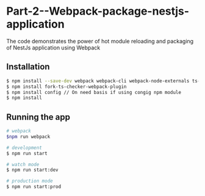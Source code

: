 # Part-2--Webpack-package-nestjs-application
The code demonstrates the power of hot module reloading and packaging of NestJs application using Webpack

## Installation

```bash
$ npm install --save-dev webpack webpack-cli webpack-node-externals ts-loader
$ npm install fork-ts-checker-webpack-plugin
$ npm install config // On need basis if using congig npm module
$ npm install
```

## Running the app

```bash
# webpack
$npm run webpack

# development
$ npm run start

# watch mode
$ npm run start:dev

# production mode
$ npm run start:prod
```

